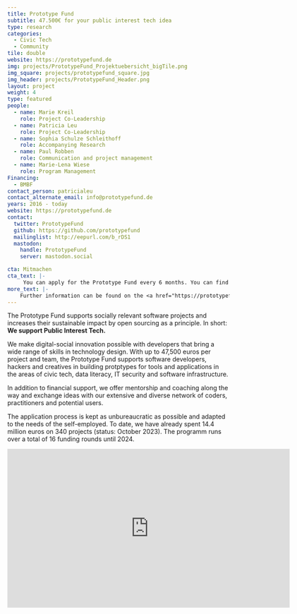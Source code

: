 ```yaml
---
title: Prototype Fund
subtitle: 47.500€ for your public interest tech idea
type: research
categories:
  - Civic Tech
  - Community
tile: double
website: https://prototypefund.de
img: projects/PrototypeFund_Projektuebersicht_bigTile.png
img_square: projects/prototypefund_square.jpg
img_header: projects/PrototypeFund_Header.png
layout: project
weight: 4
type: featured
people:
  - name: Marie Kreil
    role: Project Co-Leadership
  - name: Patricia Leu
    role: Project Co-Leadership
  - name: Sophia Schulze Schleithoff
    role: Accompanying Research
  - name: Paul Robben
    role: Communication and project management
  - name: Marie-Lena Wiese
    role: Program Management
Financing:
  - BMBF
contact_person: patricialeu
contact_alternate_email: info@prototypefund.de
years: 2016 - today
website: https://prototypefund.de
contact:
  twitter: PrototypeFund
  github: https://github.com/prototypefund
  mailinglist: http://eepurl.com/b_rDS1
  mastodon:
    handle: PrototypeFund
    server: mastodon.social

cta: Mitmachen
cta_text: |-
     You can apply for the Prototype Fund every 6 months. You can find all the information you need <a href="https://prototypefund.de/faq/">here</a>.
more_text: |-
    Further information can be found on the <a href="https://prototypefund.de">website</a> of the Prototype Fund.
---
```

The Prototype Fund supports socially relevant software projects and increases their sustainable impact by open sourcing as a principle. In short: __We support Public Interest Tech.__

We make digital-social innovation possible with developers that bring a wide range of skills in technology design.
With up to 47,500 euros per project and team, the Prototype Fund supports software developers, hackers and creatives in building protptypes for tools and applications in the areas of civic tech, data literacy, IT security and software infrastructure.

In addition to financial support, we offer mentorship and coaching along the way and exchange ideas with our extensive and diverse network of coders, practitioners and potential users.

The application process is kept as unbureaucratic as possible and adapted to the needs of the self-employed. To date, we have already spent 14.4 million euros on 340 projects (status: October 2023). The programm runs over a total of 16 funding rounds until 2024.

<iframe width="640" height="360" src="https://www.youtube-nocookie.com/embed/MOGdX7ipcu8" frameborder="0" allow="accelerometer; autoplay; encrypted-media; gyroscope; picture-in-picture" allowfullscreen></iframe>

